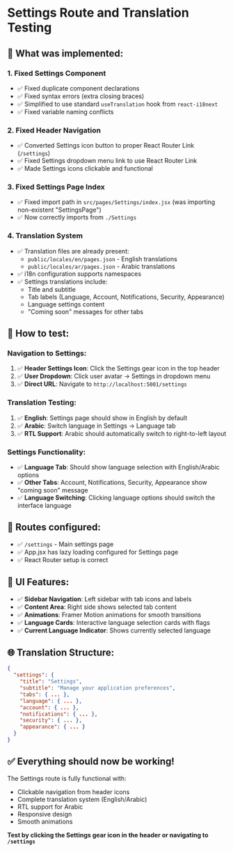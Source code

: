 # Settings Route and Translation Testing

## 🎯 What was implemented:

### 1. **Fixed Settings Component**
- ✅ Fixed duplicate component declarations
- ✅ Fixed syntax errors (extra closing braces)
- ✅ Simplified to use standard `useTranslation` hook from `react-i18next`
- ✅ Fixed variable naming conflicts

### 2. **Fixed Header Navigation**
- ✅ Converted Settings icon button to proper React Router Link (`/settings`)
- ✅ Fixed Settings dropdown menu link to use React Router Link
- ✅ Made Settings icons clickable and functional

### 3. **Fixed Settings Page Index**
- ✅ Fixed import path in `src/pages/Settings/index.jsx` (was importing non-existent "SettingsPage")
- ✅ Now correctly imports from `./Settings`

### 4. **Translation System**
- ✅ Translation files are already present:
  - `public/locales/en/pages.json` - English translations
  - `public/locales/ar/pages.json` - Arabic translations
- ✅ i18n configuration supports namespaces
- ✅ Settings translations include:
  - Title and subtitle
  - Tab labels (Language, Account, Notifications, Security, Appearance)
  - Language settings content
  - "Coming soon" messages for other tabs

## 🧪 How to test:

### **Navigation to Settings:**
1. ✅ **Header Settings Icon**: Click the Settings gear icon in the top header
2. ✅ **User Dropdown**: Click user avatar → Settings in dropdown menu
3. ✅ **Direct URL**: Navigate to `http://localhost:5001/settings`

### **Translation Testing:**
1. ✅ **English**: Settings page should show in English by default
2. ✅ **Arabic**: Switch language in Settings → Language tab
3. ✅ **RTL Support**: Arabic should automatically switch to right-to-left layout

### **Settings Functionality:**
- ✅ **Language Tab**: Should show language selection with English/Arabic options
- ✅ **Other Tabs**: Account, Notifications, Security, Appearance show "coming soon" message
- ✅ **Language Switching**: Clicking language options should switch the interface language

## 🔗 Routes configured:
- ✅ `/settings` - Main settings page
- ✅ App.jsx has lazy loading configured for Settings page
- ✅ React Router setup is correct

## 🎨 UI Features:
- ✅ **Sidebar Navigation**: Left sidebar with tab icons and labels
- ✅ **Content Area**: Right side shows selected tab content
- ✅ **Animations**: Framer Motion animations for smooth transitions
- ✅ **Language Cards**: Interactive language selection cards with flags
- ✅ **Current Language Indicator**: Shows currently selected language

## 🌐 Translation Structure:
```json
{
  "settings": {
    "title": "Settings",
    "subtitle": "Manage your application preferences",
    "tabs": { ... },
    "language": { ... },
    "account": { ... },
    "notifications": { ... },
    "security": { ... },
    "appearance": { ... }
  }
}
```

## ✅ Everything should now be working!

The Settings route is fully functional with:
- Clickable navigation from header icons
- Complete translation system (English/Arabic)
- RTL support for Arabic
- Responsive design
- Smooth animations

**Test by clicking the Settings gear icon in the header or navigating to `/settings`**
